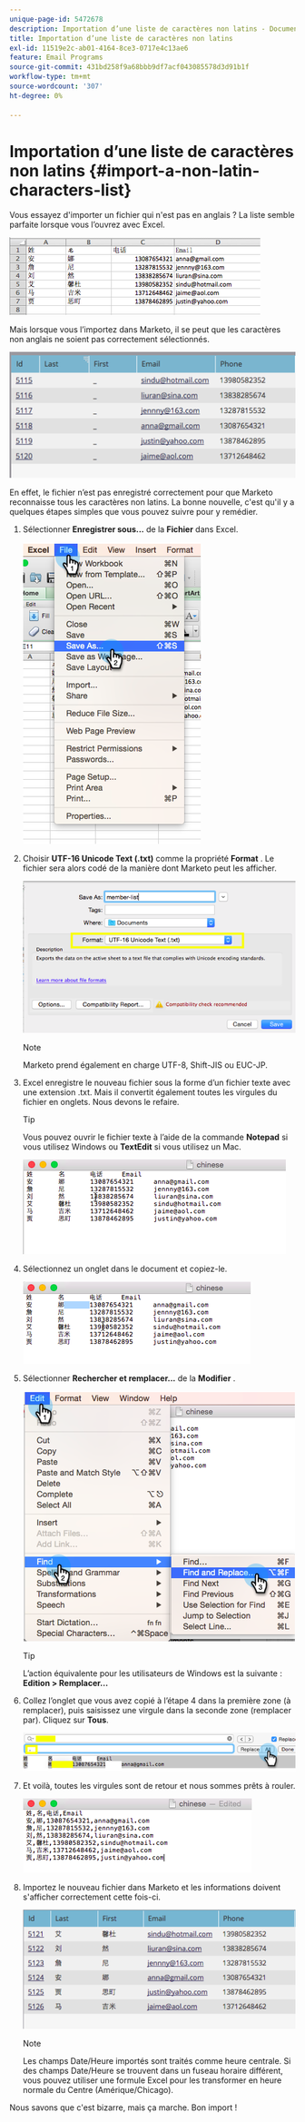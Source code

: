 ```yaml
---
unique-page-id: 5472678
description: Importation d’une liste de caractères non latins - Documents Marketo - Documentation du produit
title: Importation d’une liste de caractères non latins
exl-id: 11519e2c-ab01-4164-8ce3-0717e4c13ae6
feature: Email Programs
source-git-commit: 431bd258f9a68bbb9df7acf043085578d3d91b1f
workflow-type: tm+mt
source-wordcount: '307'
ht-degree: 0%

---
```


# Importation d’une liste de caractères non latins {#import-a-non-latin-characters-list}

Vous essayez d&#39;importer un fichier qui n&#39;est pas en anglais ? La liste semble parfaite lorsque vous l’ouvrez avec Excel.

![](assets/image2015-2-10-9-3a34-3a57.png)

Mais lorsque vous l’importez dans Marketo, il se peut que les caractères non anglais ne soient pas correctement sélectionnés.

![](assets/image2015-2-10-9-3a35-3a49.png)

En effet, le fichier n’est pas enregistré correctement pour que Marketo reconnaisse tous les caractères non latins. La bonne nouvelle, c&#39;est qu&#39;il y a quelques étapes simples que vous pouvez suivre pour y remédier.

1. Sélectionner **Enregistrer sous...** de la **Fichier** dans Excel.

   ![](assets/image2015-2-10-9-3a46-3a44.png)

1. Choisir **UTF-16 Unicode Text (.txt)** comme la propriété **Format** . Le fichier sera alors codé de la manière dont Marketo peut les afficher.

   ![](assets/image2015-2-10-9-3a48-3a7.png)

   >[!NOTE]
   >
   >Marketo prend également en charge UTF-8, Shift-JIS ou EUC-JP.

1. Excel enregistre le nouveau fichier sous la forme d’un fichier texte avec une extension .txt. Mais il convertit également toutes les virgules du fichier en onglets. Nous devons le refaire.

   >[!TIP]
   >
   >Vous pouvez ouvrir le fichier texte à l’aide de la commande **Notepad** si vous utilisez Windows ou **TextEdit** si vous utilisez un Mac.

   ![](assets/image2015-2-10-9-3a51-3a41.png)

1. Sélectionnez un onglet dans le document et copiez-le.

   ![](assets/image2015-2-10-9-3a55-3a53.png)

1. Sélectionner **Rechercher et remplacer...** de la **Modifier** .

   ![](assets/image2015-2-10-9-3a59-3a8.png)

   >[!TIP]
   >
   >L’action équivalente pour les utilisateurs de Windows est la suivante : **Edition > Remplacer...**

1. Collez l’onglet que vous avez copié à l’étape 4 dans la première zone (à remplacer), puis saisissez une virgule dans la seconde zone (remplacer par). Cliquez sur **Tous**.

   ![](assets/image2015-2-10-10-3a8-3a53.png)

1. Et voilà, toutes les virgules sont de retour et nous sommes prêts à rouler.

   ![](assets/image2015-2-10-10-3a14-3a45.png)

1. Importez le nouveau fichier dans Marketo et les informations doivent s&#39;afficher correctement cette fois-ci.

   ![](assets/image2015-2-10-10-3a16-3a9.png)

   >[!NOTE]
   >
   >Les champs Date/Heure importés sont traités comme heure centrale. Si des champs Date/Heure se trouvent dans un fuseau horaire différent, vous pouvez utiliser une formule Excel pour les transformer en heure normale du Centre (Amérique/Chicago).

Nous savons que c&#39;est bizarre, mais ça marche. Bon import !

